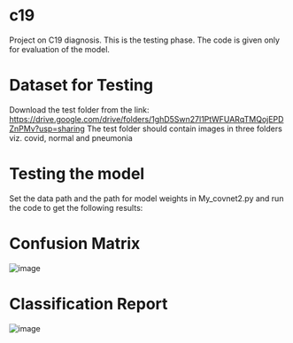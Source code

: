 # c19
Project on C19 diagnosis. This is the testing phase. The code is given only for evaluation of the model.
# Dataset for Testing 
Download the test folder from the link: https://drive.google.com/drive/folders/1ghD5Swn27l1PtWFUARqTMQojEPDZnPMv?usp=sharing 
The test folder should contain images in three folders viz. covid, normal and pneumonia
# Testing the model
Set the data path and the path for model weights in My_covnet2.py and run the code to get the following results:
# Confusion Matrix
![image](https://user-images.githubusercontent.com/100481317/157084518-7d00fb4f-51ac-4c52-9fe9-99c770fdd3ca.png)
# Classification Report
![image](https://user-images.githubusercontent.com/100481317/157084343-777e058b-bb0a-491e-a347-c7b04e2dc1c9.png)




